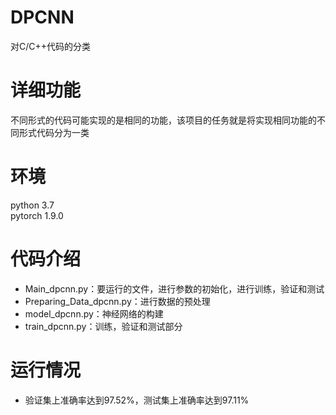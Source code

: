 # DPCNN
对C/C++代码的分类
# 详细功能
不同形式的代码可能实现的是相同的功能，该项目的任务就是将实现相同功能的不同形式代码分为一类
# 环境
python 3.7  
pytorch 1.9.0   
# 代码介绍  
* Main_dpcnn.py：要运行的文件，进行参数的初始化，进行训练，验证和测试
* Preparing_Data_dpcnn.py：进行数据的预处理
* model_dpcnn.py：神经网络的构建
* train_dpcnn.py：训练，验证和测试部分
# 运行情况
* 验证集上准确率达到97.52%，测试集上准确率达到97.11%
